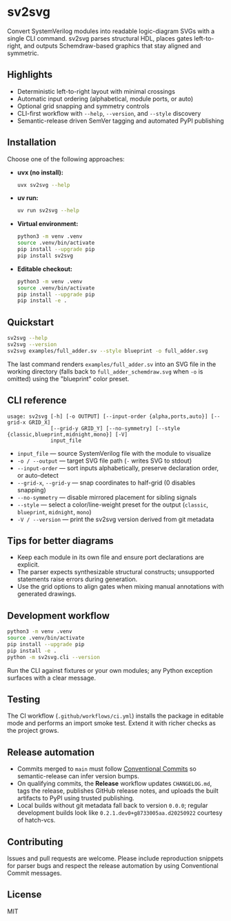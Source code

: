 # sv2svg

Convert SystemVerilog modules into readable logic-diagram SVGs with a single CLI command. sv2svg parses structural HDL, places gates left-to-right, and outputs Schemdraw-based graphics that stay aligned and symmetric.

## Highlights
- Deterministic left-to-right layout with minimal crossings
- Automatic input ordering (alphabetical, module ports, or auto)
- Optional grid snapping and symmetry controls
- CLI-first workflow with `--help`, `--version`, and `--style` discovery
- Semantic-release driven SemVer tagging and automated PyPI publishing

## Installation
Choose one of the following approaches:

- **uvx (no install):**
  ```sh
  uvx sv2svg --help
  ```
- **uv run:**
  ```sh
  uv run sv2svg --help
  ```
- **Virtual environment:**
  ```sh
  python3 -m venv .venv
  source .venv/bin/activate
  pip install --upgrade pip
  pip install sv2svg
  ```
- **Editable checkout:**
  ```sh
  python3 -m venv .venv
  source .venv/bin/activate
  pip install --upgrade pip
  pip install -e .
  ```

## Quickstart
```sh
sv2svg --help
sv2svg --version
sv2svg examples/full_adder.sv --style blueprint -o full_adder.svg
```
The last command renders `examples/full_adder.sv` into an SVG file in the working directory (falls back to `full_adder_schemdraw.svg` when `-o` is omitted) using the "blueprint" color preset.

## CLI reference
```
usage: sv2svg [-h] [-o OUTPUT] [--input-order {alpha,ports,auto}] [--grid-x GRID_X]
              [--grid-y GRID_Y] [--no-symmetry] [--style {classic,blueprint,midnight,mono}] [-V]
              input_file
```
- `input_file` — source SystemVerilog file with the module to visualize
- `-o / --output` — target SVG file path (`-` writes SVG to stdout)
- `--input-order` — sort inputs alphabetically, preserve declaration order, or auto-detect
- `--grid-x`, `--grid-y` — snap coordinates to half-grid (0 disables snapping)
- `--no-symmetry` — disable mirrored placement for sibling signals
- `--style` — select a color/line-weight preset for the output (`classic`, `blueprint`, `midnight`, `mono`)
- `-V / --version` — print the sv2svg version derived from git metadata

## Tips for better diagrams
- Keep each module in its own file and ensure port declarations are explicit.
- The parser expects synthesizable structural constructs; unsupported statements raise errors during generation.
- Use the grid options to align gates when mixing manual annotations with generated drawings.

## Development workflow
```sh
python3 -m venv .venv
source .venv/bin/activate
pip install --upgrade pip
pip install -e .
python -m sv2svg.cli --version
```
Run the CLI against fixtures or your own modules; any Python exception surfaces with a clear message.

## Testing
The CI workflow (`.github/workflows/ci.yml`) installs the package in editable mode and performs an import smoke test. Extend it with richer checks as the project grows.

## Release automation
- Commits merged to `main` must follow [Conventional Commits](https://www.conventionalcommits.org) so semantic-release can infer version bumps.
- On qualifying commits, the **Release** workflow updates `CHANGELOG.md`, tags the release, publishes GitHub release notes, and uploads the built artifacts to PyPI using trusted publishing.
- Local builds without git metadata fall back to version `0.0.0`; regular development builds look like `0.2.1.dev0+g8733005aa.d20250922` courtesy of hatch-vcs.

## Contributing
Issues and pull requests are welcome. Please include reproduction snippets for parser bugs and respect the release automation by using Conventional Commit messages.

## License
MIT
